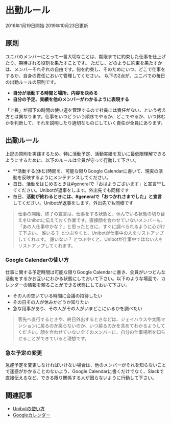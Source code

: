# 出勤ルール

2016年1月19日開始
2019年10月23日更新

## 原則

ユニバのメンバーにとって一番大切なことは、期限までに約束した仕事を仕上げたり、期待される役割を果たすことです。
ただし、どのように約束を果たすかは、メンバーそれぞれの自由です。何を約束し、そのためにいつ、どこで仕事をするか、自身の責任において管理してください。
以下の2点が、ユニバでの毎日の出勤ルールの原則です。

- **自分が活動する時間と場所、内容を決める**
- **自分の予定、実績を他のメンバーがわかるように表現する**

「上長」が部下の時間の使い道を管理するので社員には責任がない、という考え方とは異なります。仕事をいつどういう順序でやるか、どこでやるか、いつ休むかを判断して、それを説明したり適切なものにしていく責任が全員にあります。

## 出勤ルール

上記の原則を実践するため、特に活動予定、活動実績を互いに最低限理解できるようにするために、以下のルールは全員が守って行動して下さい。

- **活動する(休む)時間を、可能な限りGoogle Calendarに書いて、現実の活動を反映するようにメンテナンスしてください。
- 毎日、活動をはじめるときは#generalで「おはようございます」と宣言**してください。Unibotが返事をします。外出先でも同様です
- 毎日、**活動が終わるときには、#generalで「おつかれさまでした」と宣言**してください。Unibotが返事をします。外出先でも同様です

> 仕事の開始、終了の宣言は、仕事をする状態と、休んでいる状態の切り替えをUnibotに伝えておく作業です。直接顔を合わせていないメンバーも、「あの人仕事中かな？」と思ったときに、すぐに調べられるように心がけて下さい。
> 誰いる？ とつぶやくと、Unibotが仕事中の人をリストアップしてくれます。
> 誰いない？ とつぶやくと、Unibotが仕事中ではない人をリストアップしてくれます。

### Google Calendarの使い方
仕事に関する予定時間は可能な限りGoogle Calendarに書き、全員がいつどんな活動をするかお互いにわかる状態にしておいて下さい。以下のような場面で、カレンダーの情報を頼ることができる状態にしておいて下さい。

- その人の空いている時間に会議の招待したい
- その日その人が休みかどうか知りたい
- 急な用事があり、その人がその人がいまどこにいるかを調べたい

> 客先へ直行するときや、終日外出するときなどは、ジェイハウスや太陽マンションに戻るのか戻らないのか、いつ戻るのかを含めてわかるようしてください。顔を合わせていない全てのメンバーに、自分の仕事場所を知らせることができていると理想です。

### 急な予定の変更
急遽予定を変更しなければいけない場合は、他のメンバーがそれを知らないことで迷惑がかかることのないよう、Google Calendarに書くだけでなく、Slackで直接伝えるなど、できる限り関係する人が困らないように行動して下さい。

## 関連記事
- [Unibotの使い方](https://github.com/uniba/uniba.github.io/blob/feature/documents/documents/行動指針と社内手続/勤怠くんの使い方.md)
- [Googleカレンダー](https://github.com/uniba/uniba.github.io/blob/feature/documents/documents/%E8%A1%8C%E5%8B%95%E6%8C%87%E9%87%9D%E3%81%A8%E7%A4%BE%E5%86%85%E6%89%8B%E7%B6%9A/Google%E3%82%AB%E3%83%AC%E3%83%B3%E3%83%80%E3%83%BC.md)
